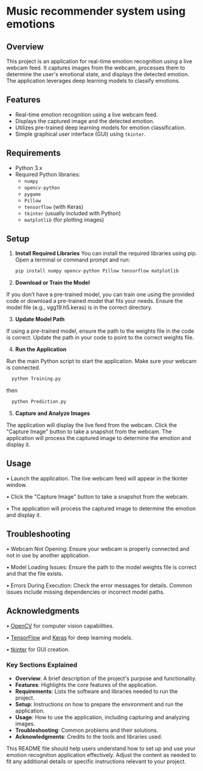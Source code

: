 # Music recommender system using emotions

## Overview

This project is an application for real-time emotion recognition using a live webcam feed. It captures images from the webcam, processes them to determine the user's emotional state, and displays the detected emotion. The application leverages deep learning models to classify emotions.

## Features

- Real-time emotion recognition using a live webcam feed.
- Displays the captured image and the detected emotion.
- Utilizes pre-trained deep learning models for emotion classification.
- Simple graphical user interface (GUI) using `tkinter`.

## Requirements

- Python 3.x
- Required Python libraries:
  - `numpy`
  - `opencv-python`
  - `pygame`
  - `Pillow`
  - `tensorflow` (with Keras)
  - `tkinter` (usually included with Python)
  - `matplotlib` (for plotting images)

## Setup

1. **Install Required Libraries**
You can install the required libraries using pip. Open a terminal or command prompt and run:
   
   ```s
   pip install numpy opencv-python Pillow tensorflow matplotlib

2. **Download or Train the Model**

If you don’t have a pre-trained model, you can train one using the provided code or download a pre-trained model that fits your needs. Ensure the model file (e.g., vgg19.h5.keras) is in the correct directory.

3. **Update Model Path**

If using a pre-trained model, ensure the path to the weights file in the code is correct. Update the path in your code to point to the correct weights file.

4. **Run the Application**

Run the main Python script to start the application. Make sure your webcam is connected.

```s
  python Training.py
```
then
```s
  python Prediction.py 
```
5. **Capture and Analyze Images**

The application will display the live feed from the webcam. Click the "Capture Image" button to take a snapshot from the webcam. The application will process the captured image to determine the emotion and display it.

## Usage

• Launch the application. The live webcam feed will appear in the tkinter window.

• Click the "Capture Image" button to take a snapshot from the webcam.

• The application will process the captured image to determine the emotion and display it.

## Troubleshooting

• Webcam Not Opening: Ensure your webcam is properly connected and not in use by another application.

• Model Loading Issues: Ensure the path to the model weights file is correct and that the file exists.


• Errors During Execution: Check the error messages for details. Common issues include missing dependencies or incorrect model paths.

## Acknowledgments
• [OpenCV](https://opencv.org/) for computer vision capabilities.

• [TensorFlow](https://www.tensorflow.org/) and [Keras](https://keras.io/) for deep learning models.

• [tkinter](https://docs.python.org/3/library/tkinter.html) for GUI creation.

### Key Sections Explained

- **Overview**: A brief description of the project's purpose and functionality.
- **Features**: Highlights the core features of the application.
- **Requirements**: Lists the software and libraries needed to run the project.
- **Setup**: Instructions on how to prepare the environment and run the application.
- **Usage**: How to use the application, including capturing and analyzing images.
- **Troubleshooting**: Common problems and their solutions.
- **Acknowledgments**: Credits to the tools and libraries used.

This README file should help users understand how to set up and use your emotion recognition application effectively. Adjust the content as needed to fit any additional details or specific instructions relevant to your project.




